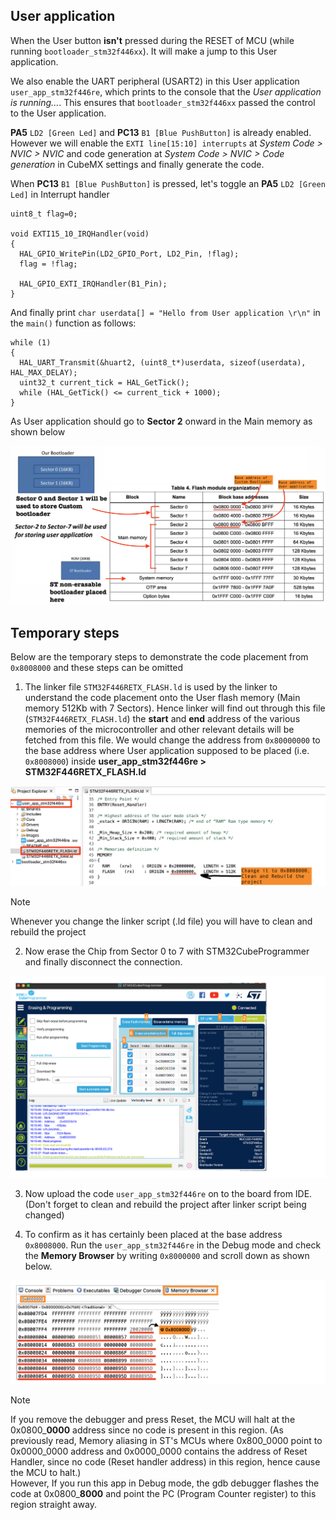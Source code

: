 ## User application 
    
When the User button **isn't** pressed during the RESET of MCU (while running `bootloader_stm32f446xx`). It will make a jump to this User application.    
    
We also enable the UART peripheral (USART2) in this User application `user_app_stm32f446re`, which prints to the console that the _User application is running..._. This ensures that `bootloader_stm32f446xx` passed the control to the User application. 	 
    
**PA5** `LD2 [Green Led]` and **PC13** `B1 [Blue PushButton]`	is already enabled. However we will enable the `EXTI line[15:10] interrupts` at _System Code > NVIC > NVIC_ and code generation at _System Code > NVIC > Code generation_ in CubeMX settings and finally generate the code.     
      
When **PC13** `B1 [Blue PushButton]` is pressed, let's toggle an 	**PA5** `LD2 [Green Led]` in Interrupt handler   
    
```
uint8_t flag=0;

void EXTI15_10_IRQHandler(void)
{
  HAL_GPIO_WritePin(LD2_GPIO_Port, LD2_Pin, !flag);
  flag = !flag;

  HAL_GPIO_EXTI_IRQHandler(B1_Pin);
}
```		
     
And finally print `char userdata[] = "Hello from User application \r\n"` in the `main()` function as follows:     
    
```
while (1)
{
  HAL_UART_Transmit(&huart2, (uint8_t*)userdata, sizeof(userdata), HAL_MAX_DELAY);
  uint32_t current_tick = HAL_GetTick();
  while (HAL_GetTick() <= current_tick + 1000);
}
```				 	
    
As User application should go to **Sector 2** onward in the Main memory as shown below     
    
<img src="images/bootplacement.png" alt="Bootloader: User application code placement in Flash" title="Bootloader: User application code placement in Flash">  	
     
## Temporary steps   
    
Below are the temporary steps to demonstrate the code placement from `0x8008000` and these steps can be omitted  
    
1. The linker file `STM32F446RETX_FLASH.ld` is used by the linker to understand the code placement onto the User flash memory (Main memory 512Kb with 7 Sectors). Hence linker will find out through this file (`STM32F446RETX_FLASH.ld`) the **start** and **end** address of the various memories of the microcontroller and other relevant details will be fetched from this file. We would change the address from `0x80000000` to the base address where User application supposed to be placed (i.e. `0x8008000`) inside **user_app_stm32f446re > STM32F446RETX_FLASH.ld**			   
    
<img src="images/linker_script.png" alt="Linker script (ld) file of user_app_stm32f446re project" title="Linker script (ld) file of user_app_stm32f446re project">    
    
> [!NOTE]   
> Whenever you change the linker script (.ld file) you will have to clean and rebuild the project			
   
2. Now erase the Chip from Sector 0 to 7 with STM32CubeProgrammer and finally disconnect the connection.   
     
<img src="images/cube_programmer_erase_chip.png" alt="Erasing sector 0 to 7 with CubeProgrammer" title="Erasing sector 0 to 7 with CubeProgrammer">    
     
3. Now upload the code `user_app_stm32f446re` on to the board from IDE. (Don't forget to clean and rebuild the project after linker script being changed)		
   
4. To confirm as it has certainly been placed at the base address `0x8008000`. Run the `user_app_stm32f446re` in the Debug mode and check the **Memory Browser** by writing `0x8000000` and scroll down as shown below.  
     
<img src="images/memory_browser.png" alt="Memory content at 0x8008000 in the Memory Browser" title="Memory content at 0x8008000 in the Memory Browser">     
     
> [!NOTE]	
> If you remove the debugger and press Reset, the MCU will halt at the 0x0800_**0000** address since no code is present in this region. (As previously read, Memory aliasing in ST's MCUs where 0x800_0000 point to 0x0000_0000 address and 0x0000_0000 contains the address of Reset Handler, since no code (Reset handler address) in this region, hence cause the MCU to halt.)    
> However, If you run this app in Debug mode, the gdb debugger flashes the code at 0x0800_**8000** and point the PC (Program Counter register) to this region straight away.	  
    
		
    
		
   
	  	    		 
    
			 
    

   
	 		
    			 		 
		 
     